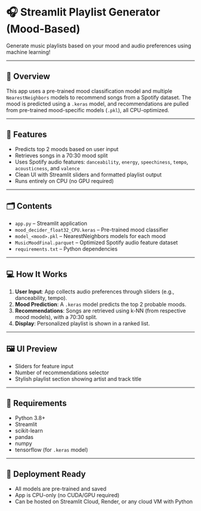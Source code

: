 # 🎧 Streamlit Playlist Generator (Mood-Based)

Generate music playlists based on your mood and audio preferences using machine learning!

---

## 🧠 Overview

This app uses a pre-trained mood classification model and multiple `NearestNeighbors` models to recommend songs from a Spotify dataset. The mood is predicted using a `.keras` model, and recommendations are pulled from pre-trained mood-specific models (`.pkl`), all CPU-optimized.

---

## 🌟 Features

- Predicts top 2 moods based on user input
- Retrieves songs in a 70:30 mood split
- Uses Spotify audio features: `danceability`, `energy`, `speechiness`, `tempo`, `acousticness`, and `valence`
- Clean UI with Streamlit sliders and formatted playlist output
- Runs entirely on CPU (no GPU required)

---

## 🗂️ Contents

- `app.py` – Streamlit application
- `mood_decider_float32_CPU.keras` – Pre-trained mood classifier
- `model_<mood>.pkl` – NearestNeighbors models for each mood
- `MusicMoodFinal.parquet` – Optimized Spotify audio feature dataset
- `requirements.txt` – Python dependencies

---

## 💻 How It Works

1. **User Input**: App collects audio preferences through sliders (e.g., danceability, tempo).
2. **Mood Prediction**: A `.keras` model predicts the top 2 probable moods.
3. **Recommendations**: Songs are retrieved using k-NN (from respective mood models), with a 70:30 split.
4. **Display**: Personalized playlist is shown in a ranked list.

---

## 🖼 UI Preview

- Sliders for feature input
- Number of recommendations selector
- Stylish playlist section showing artist and track title

---

## 📌 Requirements

- Python 3.8+
- Streamlit
- scikit-learn
- pandas
- numpy
- tensorflow (for `.keras` model)

---

## 🚀 Deployment Ready

- All models are pre-trained and saved
- App is CPU-only (no CUDA/GPU required)
- Can be hosted on Streamlit Cloud, Render, or any cloud VM with Python



